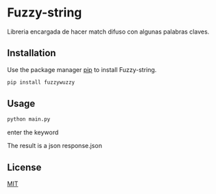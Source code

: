 # Fuzzy-string

Libreria encargada de hacer match difuso con algunas palabras claves.

## Installation

Use the package manager [pip](https://pip.pypa.io/en/stable/) to install Fuzzy-string.

```bash
pip install fuzzywuzzy
```

## Usage

```bash
python main.py
```
enter the keyword

The result is a json response.json

## License

[MIT](https://choosealicense.com/licenses/mit/)
